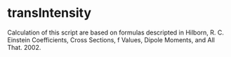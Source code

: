 # transIntensity

Calculation of this script are based on formulas descripted in Hilborn, R. C. Einstein Coefficients, Cross Sections, f Values, Dipole Moments, and All That. 2002.
